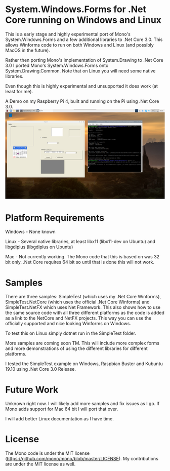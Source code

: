 # System.Windows.Forms for .Net Core running on Windows and Linux
This is a early stage and highly experimental port of Mono's System.Windows.Forms and a few additional libraries to .Net Core 3.0. This allows Winforms code to run on both Windows and Linux (and possibly MacOS in the future).

Rather then porting Mono's implementation of System.Drawing to .Net Core 3.0 I ported Mono's System.Windows.Forms onto System.Drawing.Common. Note that on Linux you will need some native libraries.

Even though this is highly experimental and unsupported it does work (at least for me).

A Demo on my Raspberry Pi 4, built and running on the Pi using .Net Core 3.0.
![](RaspberryPi-Demo.PNG)
# Platform Requirements
Windows - None known

Linux - Several native libraries, at least libx11 (libx11-dev on Ubuntu) and libgdiplus (libgdiplus on Ubuntu)

Mac - Not currently working. The Mono code that this is based on was 32 bit only. .Net Core requires 64 bit so until that is done this will not work.
# Samples
There are three samples: SimpleTest (which uses my .Net Core Winforms), SimpleTest.NetCore (which uses the official .Net Core Winforms) and SimpleTest.NetFX which uses Net Framework. This also shows how to use the same source code with all three different platforms as the code is added as a link to the NetCore and NetFX projects. This way you can use the officially supported and nice looking Winforms on Windows.

To test this on Linux simply dotnet run in the SimpleTest folder.

More samples are coming soon TM. This will include more complex forms and more demonstrations of using the different libraries for different platforms.

I tested the SimpleTest example on Windows, Raspbian Buster and Kubuntu 19.10 using .Net Core 3.0 Release.

# Future Work
Unknown right now. I will likely add more samples and fix issues as I go. If Mono adds support for Mac 64 bit I will port that over.

I will add better Linux documentation as I have time.

# License
The Mono code is under the MIT license (https://github.com/mono/mono/blob/master/LICENSE). My contributions are under the MIT license as well.
